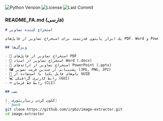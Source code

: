 ![Python Version](https://img.shields.io/badge/python-3.8%2B-blue)
![License](https://img.shields.io/badge/license-MIT-green)
![Last Commit](https://img.shields.io/github/last-commit/your-username/image-extractor)


### README_FA.md (فارسی)
```markdown
# استخراج کننده تصاویر

یک ابزار پایتون قدرتمند برای استخراج تصاویر از فایل‌های PDF، Word و PowerPoint با رابط کاربری آسان.

## ویژگی‌ها

- 📄 استخراج تصاویر از فایل‌های PDF
- 📝 استخراج تصاویر از اسناد Word (.docx)
- 🎨 استخراج تصاویر از ارائه‌های PowerPoint (.pptx)
- 🖼️ پشتیبانی از چندین فرمت تصویر (JPG, PNG, JP2)
- 🎯 نام‌های فایل یکتا با استفاده از UUID
- 💻 رابط کاربری گرافیکی (GUI)
- ⌨️ رابط خط فرمان (CLI)

## نصب

1. کلون کردن ریپازیتوری:
```bash
git clone https://github.com/irpbz/image-extractor.git
cd image-extractor

